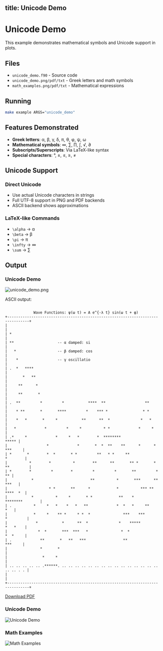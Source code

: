 title: Unicode Demo
---

# Unicode Demo

This example demonstrates mathematical symbols and Unicode support in plots.

## Files

- `unicode_demo.f90` - Source code
- `unicode_demo.png/pdf/txt` - Greek letters and math symbols
- `math_examples.png/pdf/txt` - Mathematical expressions

## Running

```bash
make example ARGS="unicode_demo"
```

## Features Demonstrated

- **Greek letters**: α, β, γ, δ, π, θ, φ, ψ, ω
- **Mathematical symbols**: ∞, ∑, ∏, ∫, √, ∂
- **Subscripts/Superscripts**: Via LaTeX-like syntax
- **Special characters**: °, ±, ≤, ≥, ≠

## Unicode Support

### Direct Unicode
- Use actual Unicode characters in strings
- Full UTF-8 support in PNG and PDF backends
- ASCII backend shows approximations

### LaTeX-like Commands
- `\alpha` → α
- `\beta` → β
- `\pi` → π
- `\infty` → ∞
- `\sum` → ∑

## Output

### Unicode Demo

![unicode_demo.png](../../media/examples/unicode_demo.png)

ASCII output:
```

             Wave Functions: ψ(ω t) = A e^{-λ t} sin(ω t + φ)
+--------------------------------------------------------------------------------+
|                                                                                |
| *                                                                              |
| **                    -- α damped: si                                         |
|   *                   -- β damped: cos                                        |
|    *                  -- γ oscillatio                                         |
| .  *   ****                                                                    |
|       *   **                                                                   |
|     **      *                                                                  |
|     **       *                                                                 |
| .  **         *         *           ****  **                  **               |
|    * **       *       ****         *    *** *                * *               |
|    *   *       *     *           **      **  *              *   *              |
|   *             *         *     *          * *             *     *             |
| .*     *             *     *   *        *  ********                      ***** |
|                  *             *       *  *  **    **      *      *    ***     |
| *       *        *  *       * *         **   * *     **               *        |
|          *        *          *        **      **       ** *       * **         |
| *        *         *        *         *         *       **         *        ** |
|           *                          **          *       ***      **     ***   |
|                   * *       **      *            *          *** **    ****  *  |
|           *          *     *       * *            **    *      ********        |
| .          *     *   *    *   *   **             *  *   *     **           *   |
|            *     *    ** *     * *  *               ***    ***       *         |
|             *           *      **  *              *    *****          *   *    |
|              *  *       ***  ***   *               *  *               *  *     |
| .             **       *   **   ***                 **                 ***     |
|               *       *                                                        |
|                *     *                                                         |
| .. .. .. .. .. .******. .. .. .. .. .. .. .. .. .. .. .. .. .. .. .. .. .. . . |
|                                                                                |
+--------------------------------------------------------------------------------+
```

[Download PDF](../../media/examples/unicode_demo.pdf)

### Unicode Demo
![Unicode Demo](../../media/examples/unicode_demo.png)

### Math Examples
![Math Examples](../../media/examples/math_examples.png)
